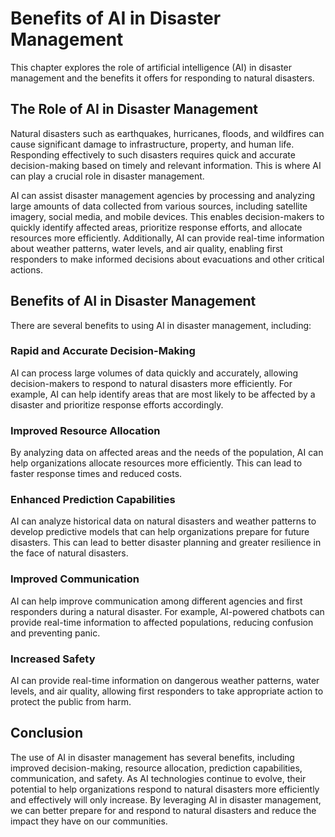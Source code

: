 Benefits of AI in Disaster Management
===================================================================================

This chapter explores the role of artificial intelligence (AI) in disaster management and the benefits it offers for responding to natural disasters.

The Role of AI in Disaster Management
-------------------------------------

Natural disasters such as earthquakes, hurricanes, floods, and wildfires can cause significant damage to infrastructure, property, and human life. Responding effectively to such disasters requires quick and accurate decision-making based on timely and relevant information. This is where AI can play a crucial role in disaster management.

AI can assist disaster management agencies by processing and analyzing large amounts of data collected from various sources, including satellite imagery, social media, and mobile devices. This enables decision-makers to quickly identify affected areas, prioritize response efforts, and allocate resources more efficiently. Additionally, AI can provide real-time information about weather patterns, water levels, and air quality, enabling first responders to make informed decisions about evacuations and other critical actions.

Benefits of AI in Disaster Management
-------------------------------------

There are several benefits to using AI in disaster management, including:

### Rapid and Accurate Decision-Making

AI can process large volumes of data quickly and accurately, allowing decision-makers to respond to natural disasters more efficiently. For example, AI can help identify areas that are most likely to be affected by a disaster and prioritize response efforts accordingly.

### Improved Resource Allocation

By analyzing data on affected areas and the needs of the population, AI can help organizations allocate resources more efficiently. This can lead to faster response times and reduced costs.

### Enhanced Prediction Capabilities

AI can analyze historical data on natural disasters and weather patterns to develop predictive models that can help organizations prepare for future disasters. This can lead to better disaster planning and greater resilience in the face of natural disasters.

### Improved Communication

AI can help improve communication among different agencies and first responders during a natural disaster. For example, AI-powered chatbots can provide real-time information to affected populations, reducing confusion and preventing panic.

### Increased Safety

AI can provide real-time information on dangerous weather patterns, water levels, and air quality, allowing first responders to take appropriate action to protect the public from harm.

Conclusion
----------

The use of AI in disaster management has several benefits, including improved decision-making, resource allocation, prediction capabilities, communication, and safety. As AI technologies continue to evolve, their potential to help organizations respond to natural disasters more efficiently and effectively will only increase. By leveraging AI in disaster management, we can better prepare for and respond to natural disasters and reduce the impact they have on our communities.

